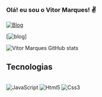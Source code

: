 ### Olá! eu sou o Vitor Marques! ✌

[![Blog](https://img.shields.io/badge/Gmail-D14836?style=for-the-badge&logo=gmail&logoColor=white)](vitoormaarques@gmail.com)

[![blog](https://img.shields.io/badge/Instagram-E4405F?style=for-the-badge&logo=instagram&logoColor=white)]


![Vitor Marques GitHub stats](https://github-readme-stats.vercel.app/api?username=VitorMarquesLima&show_icons=true&theme=onedark)


## Tecnologias
<div style="display: inline_block"><br/>
    <img aling="center" alt="JavaScript" src="https://img.shields.io/badge/JavaScript-F7DF1E?style=for-the-badge&logo=javascript&logoColor=black" />
    <img aling="center" alt="Html5" src="https://img.shields.io/badge/HTML5-E34F26?style=for-the-badge&logo=html5&logoColor=white" />
    <img aling="center" alt="Css3" src="https://img.shields.io/badge/CSS3-1572B6?style=for-the-badge&logo=css3&logoColor=white" />
</div>





